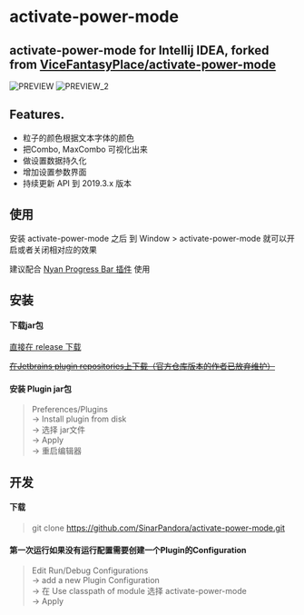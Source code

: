 activate-power-mode
====

activate-power-mode for Intellij IDEA, forked from [ViceFantasyPlace/activate-power-mode](https://github.com/ViceFantasyPlace/activate-power-mode)
-------

![PREVIEW](https://github.com/ViceFantasyPlace/activate-power-mode/blob/master/ActivatePowerModePreview.gif?raw=true) 
![PREVIEW_2](https://github.com/ViceFantasyPlace/activate-power-mode/blob/master/ActivatePowerModePreview-2.gif?raw=true) 

Features.
-------
 - 粒子的颜色根据文本字体的颜色
 - 把Combo, MaxCombo 可视化出来
 - 做设置数据持久化
 - 增加设置参数界面
 - 持续更新 API 到 2019.3.x 版本
 

使用
-------
安装 activate-power-mode 之后 到 Window > activate-power-mode 就可以开启或者关闭相对应的效果

建议配合 [Nyan Progress Bar 插件](https://plugins.jetbrains.com/plugin/8575-nyan-progress-bar) 使用


安装
-------

#### 下载jar包
[直接在 release 下载](https://github.com/SinarPandora/activate-power-mode/releases)

[~~在Jetbrains plugin repositories上下载（官方仓库版本的作者已放弃维护）~~](https://plugins.jetbrains.com/plugin/8330?pr=idea)

#### 安装 Plugin jar包
>Preferences/Plugins <br>
>-> Install plugin from disk <br>
>-> 选择 jar文件 <br>
>-> Apply <br>
>-> 重启编辑器 <br>

开发
-------

#### 下载
>git clone https://github.com/SinarPandora/activate-power-mode.git

#### 第一次运行如果没有运行配置需要创建一个Plugin的Configuration
>Edit Run/Debug Configurations <br>
>-> add a new Plugin Configuration <br>
>-> 在 Use classpath of module 选择 activate-power-mode <br>
>-> Apply <br>
